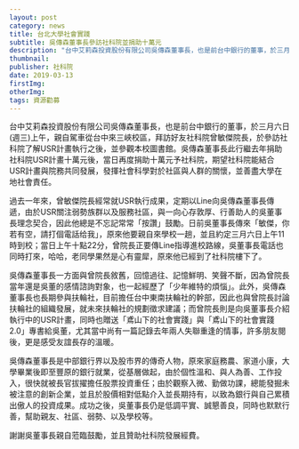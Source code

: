 ```yaml
---
layout: post
category: news
title: 台北大學社會實踐
subtitle: 吳傳森董事長參訪社科院並捐助十萬元
description: "台中艾莉森投資股份有限公司吳傳森董事長，也是前台中銀行的董事，於三月六日(週三)上午，親自駕車從台中來三峽校區，拜訪好友社科院曾敏傑院長，於參訪社科院了解USR計畫執行之後，並參觀本校圖書館。吳傳森董事長此行繼去年捐助社科院USR計畫十萬元後，當日再度捐助十萬元予社科院，期望社科院能結合USR計畫與院務共同發展，發揮社會科學對於社區與人群的關懷，並善盡大學在地社會責任。..."
thumbnail:
publisher: 社科院
date: 2019-03-13
firstImg:
otherImg:
tags: 資源勸募
---
```


台中艾莉森投資股份有限公司吳傳森董事長，也是前台中銀行的董事，於三月六日(週三)上午，親自駕車從台中來三峽校區，拜訪好友社科院曾敏傑院長，於參訪社科院了解USR計畫執行之後，並參觀本校圖書館。吳傳森董事長此行繼去年捐助社科院USR計畫十萬元後，當日再度捐助十萬元予社科院，期望社科院能結合USR計畫與院務共同發展，發揮社會科學對於社區與人群的關懷，並善盡大學在地社會責任。

過去一年來，曾敏傑院長經常就USR執行成果，定期以Line向吳傳森董事長傳遞，由於USR關注弱勢族群以及服務社區，與一向心存敦厚、行善助人的吳董事長理念契合，因此他總是不忘記常常「按讚」鼓勵。日前吳董事長傳來「敏傑，你若有空，請打個電話给我」，原來他要親自來學校一趟，並且約定三月六日上午11時到校；當日上午十點22分，曾院長正要傳Line指導進校路線，吳董事長電話也同時打來，哈哈，老同學果然是心有靈犀，原來他已經到了社科院樓下了。

吳傳森董事長一方面與曾院長敘舊，回憶過往、記憶鮮明、笑聲不斷，因為曾院長當年還是吳董的感情諮詢對象，也一起經歷了「少年維特的煩惱」。此外，吳傳森董事長也長期參與扶輪社，目前擔任台中東南扶輪社的幹部，因此也與曾院長討論扶輪社的組織發展，就未來扶輪社的規劃徵求建議；而曾院長則是向吳董事長介紹執行中的USR計畫，同時也贈送「鳶山下的社會實踐」與「鳶山下的社會實踐2.0」專書給吳董，尤其當中尚有一篇記錄去年兩人失聯重逢的情事，許多朋友閱後，更是感受友誼長存的溫暖。

吳傳森董事長是中部銀行界以及股市界的傳奇人物，原來家庭務農、家道小康，大學畢業後即至豐原的銀行就業，從基層做起，由於個性溫和、與人為善、工作投入，很快就被長官拔擢擔任股票投資重任；由於觀察入微、勤做功課，總能發掘未被注意的創新企業，並且於股價相對低點介入並長期持有，以致為銀行與自己累積出傲人的投資成果。成功之後，吳董事長仍是低調平實、誠懇善良，同時也默默行善，幫助親友、社區、弱勢、以及學校等。

謝謝吳董事長親自蒞臨鼓勵，並且贊助社科院發展經費。

